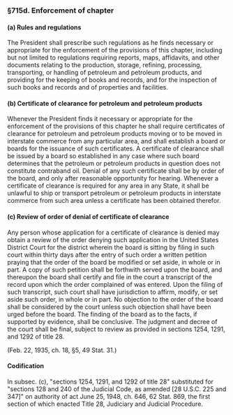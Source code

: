 ### §715d. Enforcement of chapter ###

#### (a) Rules and regulations ####

The President shall prescribe such regulations as he finds necessary or appropriate for the enforcement of the provisions of this chapter, including but not limited to regulations requiring reports, maps, affidavits, and other documents relating to the production, storage, refining, processing, transporting, or handling of petroleum and petroleum products, and providing for the keeping of books and records, and for the inspection of such books and records and of properties and facilities.

#### (b) Certificate of clearance for petroleum and petroleum products ####

Whenever the President finds it necessary or appropriate for the enforcement of the provisions of this chapter he shall require certificates of clearance for petroleum and petroleum products moving or to be moved in interstate commerce from any particular area, and shall establish a board or boards for the issuance of such certificates. A certificate of clearance shall be issued by a board so established in any case where such board determines that the petroleum or petroleum products in question does not constitute contraband oil. Denial of any such certificate shall be by order of the board, and only after reasonable opportunity for hearing. Whenever a certificate of clearance is required for any area in any State, it shall be unlawful to ship or transport petroleum or petroleum products in interstate commerce from such area unless a certificate has been obtained therefor.

#### (c) Review of order of denial of certificate of clearance ####

Any person whose application for a certificate of clearance is denied may obtain a review of the order denying such application in the United States District Court for the district wherein the board is sitting by filing in such court within thirty days after the entry of such order a written petition praying that the order of the board be modified or set aside, in whole or in part. A copy of such petition shall be forthwith served upon the board, and thereupon the board shall certify and file in the court a transcript of the record upon which the order complained of was entered. Upon the filing of such transcript, such court shall have jurisdiction to affirm, modify, or set aside such order, in whole or in part. No objection to the order of the board shall be considered by the court unless such objection shall have been urged before the board. The finding of the board as to the facts, if supported by evidence, shall be conclusive. The judgment and decree of the court shall be final, subject to review as provided in sections 1254, 1291, and 1292 of title 28.

(Feb. 22, 1935, ch. 18, §5, 49 Stat. 31.)

#### Codification ####

In subsec. (c), "sections 1254, 1291, and 1292 of title 28" substituted for "sections 128 and 240 of the Judicial Code, as amended [28 U.S.C. 225 and 347]" on authority of act June 25, 1948, ch. 646, 62 Stat. 869, the first section of which enacted Title 28, Judiciary and Judicial Procedure.